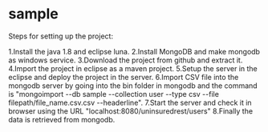 # sample

Steps for setting up the project:

1.Install the java 1.8 and eclipse luna. 2.Install MongoDB and make mongodb as windows service. 3.Download the project from github and extract it. 4.Import the project in eclipse as a maven project. 5.Setup the server in the eclipse and deploy the project in the server. 6.Import CSV file into the mongodb server by going into the bin folder in mongodb and the command is "mongoimport --db sample --collection user --type csv --file filepath/file_name.csv.csv --headerline". 7.Start the server and check it in browser using the URL "localhost:8080/uninsuredrest/users" 8.Finally the data is retrieved from mongodb.
